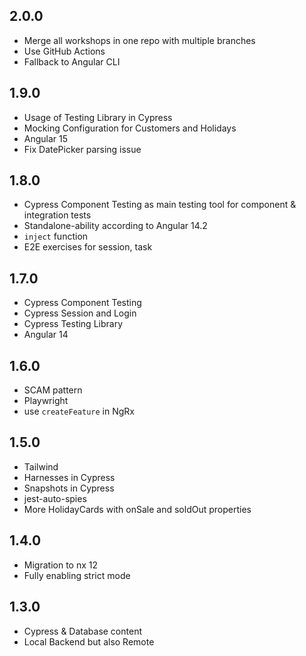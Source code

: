 ## 2.0.0

- Merge all workshops in one repo with multiple branches
- Use GitHub Actions
- Fallback to Angular CLI

## 1.9.0

- Usage of Testing Library in Cypress
- Mocking Configuration for Customers and Holidays
- Angular 15
- Fix DatePicker parsing issue

## 1.8.0

- Cypress Component Testing as main testing tool for component & integration tests
- Standalone-ability according to Angular 14.2
- `inject` function
- E2E exercises for session, task

## 1.7.0

- Cypress Component Testing
- Cypress Session and Login
- Cypress Testing Library
- Angular 14

## 1.6.0

- SCAM pattern
- Playwright
- use `createFeature` in NgRx

## 1.5.0

- Tailwind
- Harnesses in Cypress
- Snapshots in Cypress
- jest-auto-spies
- More HolidayCards with onSale and soldOut properties

## 1.4.0

- Migration to nx 12
- Fully enabling strict mode

## 1.3.0

- Cypress & Database content
- Local Backend but also Remote
